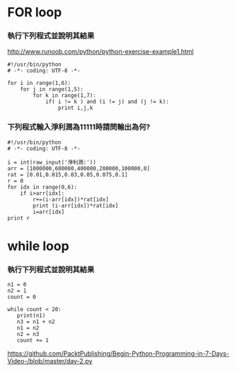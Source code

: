 
# FOR loop 

### 執行下列程式並說明其結果


http://www.runoob.com/python/python-exercise-example1.html
```
#!/usr/bin/python
# -*- coding: UTF-8 -*-
 
for i in range(1,6):
    for j in range(1,5):
        for k in range(1,7):
            if( i != k ) and (i != j) and (j != k):
                print i,j,k

```
### 下列程式輸入淨利潤為11111時請問輸出為何?
```
#!/usr/bin/python
# -*- coding: UTF-8 -*-
 
i = int(raw_input('淨利潤:'))
arr = [1000000,600000,400000,200000,100000,0]
rat = [0.01,0.015,0.03,0.05,0.075,0.1]
r = 0
for idx in range(0,6):
    if i>arr[idx]:
        r+=(i-arr[idx])*rat[idx]
        print (i-arr[idx])*rat[idx]
        i=arr[idx]
print r
```

# while loop 

### 執行下列程式並說明其結果
```
n1 = 0
n2 = 1
count = 0

while count < 20:
   print(n1)
   n3 = n1 + n2
   n1 = n2
   n2 = n3
   count += 1
```

https://github.com/PacktPublishing/Begin-Python-Programming-in-7-Days-Video-/blob/master/day-2.py


